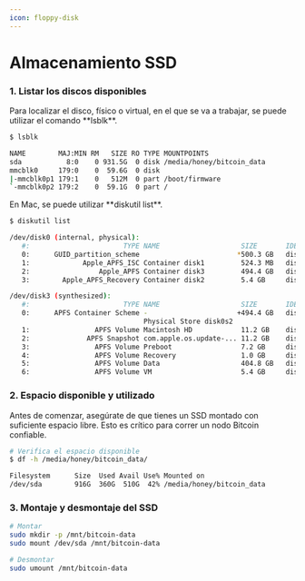 ```yaml
---
icon: floppy-disk
---
```


# Almacenamiento SSD

### 1. Listar los discos disponibles

Para localizar el disco, físico o virtual, en el que se va a trabajar, se puede utilizar el comando \*\*lsblk\*\*.

```bash
$ lsblk

NAME        MAJ:MIN RM   SIZE RO TYPE MOUNTPOINTS
sda           8:0    0 931.5G  0 disk /media/honey/bitcoin_data
mmcblk0     179:0    0  59.6G  0 disk
|-mmcblk0p1 179:1    0   512M  0 part /boot/firmware
`-mmcblk0p2 179:2    0  59.1G  0 part /
```

En Mac, se puede utilizar \*\*diskutil list\*\*.

```bash
$ diskutil list

/dev/disk0 (internal, physical):
   #:                       TYPE NAME                    SIZE       IDENTIFIER
   0:      GUID_partition_scheme                        *500.3 GB   disk0
   1:             Apple_APFS_ISC Container disk1         524.3 MB   disk0s1
   2:                 Apple_APFS Container disk3         494.4 GB   disk0s2
   3:        Apple_APFS_Recovery Container disk2         5.4 GB     disk0s3

/dev/disk3 (synthesized):
   #:                       TYPE NAME                    SIZE       IDENTIFIER
   0:      APFS Container Scheme -                      +494.4 GB   disk3
                                 Physical Store disk0s2
   1:                APFS Volume Macintosh HD            11.2 GB    disk3s1
   2:              APFS Snapshot com.apple.os.update-... 11.2 GB    disk3s1s1
   3:                APFS Volume Preboot                 7.2 GB     disk3s2
   4:                APFS Volume Recovery                1.0 GB     disk3s3
   5:                APFS Volume Data                    404.8 GB   disk3s5
   6:                APFS Volume VM                      5.4 GB     disk3s6
```

### 2. Espacio disponible y utilizado

Antes de comenzar, asegúrate de que tienes un SSD montado con suficiente espacio libre. Esto es crítico para correr un nodo Bitcoin confiable.

```bash
# Verifica el espacio disponible
$ df -h /media/honey/bitcoin_data/

Filesystem      Size  Used Avail Use% Mounted on
/dev/sda        916G  360G  510G  42% /media/honey/bitcoin_data
```

### 3. Montaje y desmontaje del SSD

```bash
# Montar
sudo mkdir -p /mnt/bitcoin-data
sudo mount /dev/sda /mnt/bitcoin-data

# Desmontar
sudo umount /mnt/bitcoin-data
```

